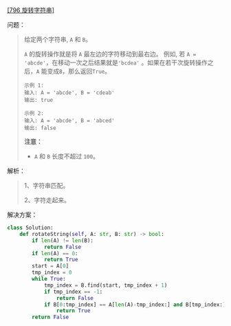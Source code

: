 [[796 旋转字符串]](https://leetcode-cn.com/problems/rotate-string/)

问题：

> 给定两个字符串, `A` 和 `B`。
>
> `A` 的旋转操作就是将 `A` 最左边的字符移动到最右边。 例如, 若 `A = 'abcde'`，在移动一次之后结果就是`'bcdea'` 。如果在若干次旋转操作之后，`A` 能变成`B`，那么返回`True`。
>
> ```
> 示例 1:
> 输入: A = 'abcde', B = 'cdeab'
> 输出: true
> 
> 示例 2:
> 输入: A = 'abcde', B = 'abced'
> 输出: false
> ```
>
> **注意：**
>
> - `A` 和 `B` 长度不超过 `100`。



解析：

> 1、字符串匹配。
>
> 2、字符走起来。



解决方案：

```python
class Solution:
    def rotateString(self, A: str, B: str) -> bool:
        if len(A) != len(B):
            return False
        if len(A) == 0:
            return True
        start = A[0]
        tmp_index = 0
        while True:
            tmp_index = B.find(start, tmp_index + 1)
            if tmp_index == -1:
                return False
            if B[0:tmp_index] == A[len(A)-tmp_index:] and B[tmp_index:] == A[0:len(A)-tmp_index]:
                return True
        return False
```

